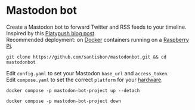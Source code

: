# Mastodon bot

Create a Mastodon bot to forward Twitter and RSS feeds to your timeline.
Inspired by this [Platypush blog post](https://blog.platypush.tech/article/Create-a-Mastodon-bot-to-forward-Twitter-and-RSS-feeds-to-your-timeline).  
Recommended deployment: on [Docker](https://github.com/santisbon/guides/blob/main/setup/docker.md) containers running on a [Raspberry Pi](https://github.com/santisbon/guides/blob/main/setup/raspberry-pi.md).

```Shell
git clone https://github.com/santisbon/mastodonbot.git && cd mastodonbot
```

Edit ```config.yaml``` to set your Mastodon ```base_url``` and ```access_token```.  
Edit ```compose.yaml``` to set the correct ```platform``` for your [hardware](https://github.com/santisbon/guides/blob/main/setup/docker.md#architecture).  

```Shell
docker compose -p mastodon-bot-project up --detach
```
```Shell
docker compose -p mastodon-bot-project down
```